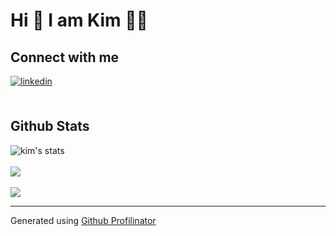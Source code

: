 <!-- <div>
<img src="https://rishavanand.github.io/static/images/greetings.gif" align="center" style="width: 60%" />
</div>  -->

# Hi 👋 I am Kim 👨‍💻

<!-- ### <div>- 💼 [Portfolio](https://kimfom01.github.io/portfolio/) </div>   
### <div>- 📜 [Resume](https://kimfom01.github.io/resume/Kim_Fom_Resume.pdf) </div>   -->

## Connect with me  
<div>
  <!-- <a href="https://github.com/kimfom01" target="_blank">
  <img src=https://img.shields.io/badge/github-%2324292e.svg?&style=for-the-badge&logo=github&logoColor=white alt=github style="margin-bottom: 5px;" />
  </a>
  <a href="https://twitter.com/kimographie" target="_blank">
  <img src=https://img.shields.io/badge/twitter-%2300acee.svg?&style=for-the-badge&logo=twitter&logoColor=white alt=twitter style="margin-bottom: 5px;" />
  </a> -->
  <a href="https://linkedin.com/in/kim-fom" target="_blank">
  <img src=https://img.shields.io/badge/linkedin-%231E77B5.svg?&style=for-the-badge&logo=linkedin&logoColor=white alt=linkedin style="margin-bottom: 5px;" />
  </a>  
</div>  

<br/>  

## Github Stats  
<div>
  <img align="center" src="https://github-readme-stats.vercel.app/api?username=kimfom01&count_private=true&show_icons=true&theme=midnight-purple&locale=en" alt="kim's stats">
</div>  

<br/>  

<div>
  <img src="https://github-readme-stats.vercel.app/api/top-langs/?username=kimfom01&layout=compact&theme=midnight-purple&locale=en&langs_count=10" />
</div>  

<br/>  

<div>
  <img src="https://komarev.com/ghpvc/?username=kimfom01&&style=flat-square" />
</div>  

----
<div>Generated using <a href="https://profilinator.rishav.dev/" target="_blank">Github Profilinator</a></div>
